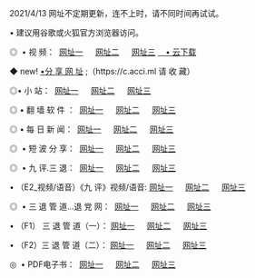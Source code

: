 <p>2021/4/13  网址不定期更新，连不上时，请不同时间再试试。
<p>• 建议用谷歌或火狐官方浏览器访问。
<p>◎  • 视 频： 
<a href="http://hhc.guitarhaven.com/" target="_blank">网址一</a> 　 
<a href="http://hss.guitarhaven.com/" target="_blank">网址二</a> 　 
<a href="http://hss.guitarhaven.com/b.html" target="_blank">网址三</a>
<a href="https://yadi.sk/d/d0sUeAOpal3njw" target="_blank">　• 云下载 </a></p>
<p>◆ new! <a href="http://hpl.guitarhaven.com/a.html">•分 享 网 址</a> ;（https://c.acci.ml 请 收 藏） </p>

<p>◎•  小 站：  
<a href="http://hhc.guitarhaven.com/f.html" target="_blank">网址一</a> 　 
<a href="http://hss.guitarhaven.com/h.html" target="_blank">网址二</a> 　 
<a href="http://hss.guitarhaven.com/k/" target="_blank">网址三</a></p><p>

<p>◎  • 翻 墙 软 件 ：  
<a href="http://hhc.guitarhaven.com/ff/" target="_blank">网址一</a> 　 
<a href="http://hss.guitarhaven.com/s/read/a1_nd.html" target="_blank">网址二</a> 　 
<a href="http://hss.guitarhaven.com/ff/index.html" target="_blank">网址三</a></p>
<p>◎  • 每 日 新 闻：  
<a href="http://hhc.guitarhaven.com/day/" target="_blank">网址一</a> 　 
<a href="http://hss.guitarhaven.com/day/" target="_blank">网址二</a> 　 
<a href="http://hss.guitarhaven.com/day/index.html" target="_blank">网址三</a></p>
<p>◎   • 短 波 分 享：  
<a href="http://hhc.guitarhaven.com/h/" target="_blank">网址一</a> 　 
<a href="http://hss.guitarhaven.com/h/" target="_blank">网址二</a> 　 
<a href="http://hss.guitarhaven.com/h/index.html" target="_blank">网址三</a></p>
<p>◎   • 九 评.三 退：  
<a href="http://hhc.guitarhaven.com/t/" target="_blank">网址一</a> 　 
<a href="http://hss.guitarhaven.com/v2/index.html" target="_blank">网址二</a> 　 
<a href="http://hss.guitarhaven.com/tt/index.html" target="_blank">网址三</a> 　</p>
<p>  • （E2_视频/语音）《九 评》视频/语音: 
<a href="http://hhc.guitarhaven.com/7738.html" target="_blank">网址一</a> 　 
<a href="http://hss.guitarhaven.com/7614.html" target="_blank">网址二</a> 　 
<a href="http://hss.guitarhaven.com/7633.html" target="_blank">网址三</a></p>
<p>◎   • 三 退 管 道...退 党 网：  
<a href="http://hhc.guitarhaven.com/go/td1.html" target="_blank">网址一</a> 　 
<a href="http://hss.guitarhaven.com/go/td2.html" target="_blank">网址二</a> 　 
<a href="http://hss.guitarhaven.com/go/td3.html" target="_blank">网址三</a></p>
<p>  • （F1） 三 退 管 道（一）： 
<a href="http://hhc.guitarhaven.com/dd/" target="_blank">网址一</a> 　 
<a href="http://hss.guitarhaven.com/s/read/a1_tdx.html" target="_blank">网址二</a> 　 
<a href="http://hss.guitarhaven.com/dd/" target="_blank">网址三</a></p>
<p>  • （F2）三 退 管 道（二）： 
<a href="http://hss.guitarhaven.com/d/" target="_blank">网址一</a> 　 
<a href="http://hhc.guitarhaven.com/d/index.html" target="_blank">网址二</a> 　 
<a href="http://hss.guitarhaven.com/d/" target="_blank">网址三</a></p>
<p>◎   • PDF电子书：  
<a href="http://hhc.guitarhaven.com/p/" target="_blank">网址一</a> 　 
<a href="http://hss.guitarhaven.com/p/index.html" target="_blank">网址二</a> 　 
<a href="http://hss.guitarhaven.com/p/" target="_blank">网址三</a></p>
